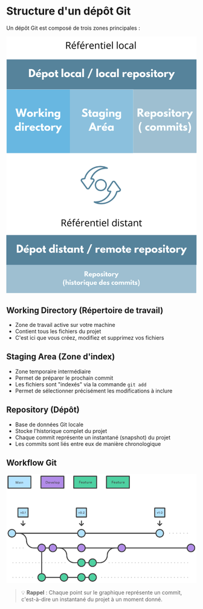 # Structure d'un dépôt Git

Un dépôt Git est composé de trois zones principales :

![Structure d'un dépôt Git](../assets/repository.png)

## Working Directory (Répertoire de travail)

- Zone de travail active sur votre machine
- Contient tous les fichiers du projet
- C'est ici que vous créez, modifiez et supprimez vos fichiers

## Staging Area (Zone d'index)

- Zone temporaire intermédiaire
- Permet de préparer le prochain commit
- Les fichiers sont "indexés" via la commande `git add`
- Permet de sélectionner précisément les modifications à inclure

## Repository (Dépôt)

- Base de données Git locale
- Stocke l'historique complet du projet
- Chaque commit représente un instantané (snapshot) du projet
- Les commits sont liés entre eux de manière chronologique

## Workflow Git

![Exemple de workflow Git](../assets/exemple-gitflow.png)

> 💡 **Rappel** : Chaque point sur le graphique représente un commit, c'est-à-dire un instantané du projet à un moment donné.

